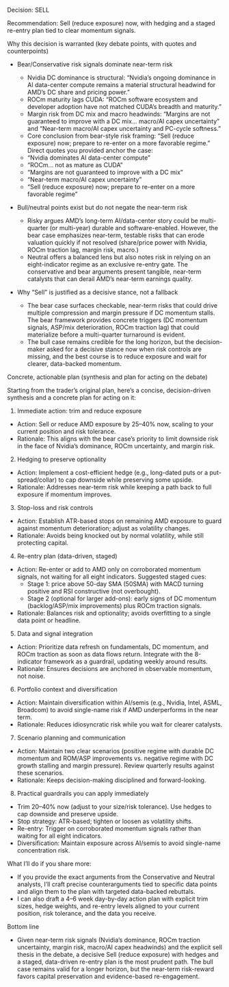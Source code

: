 Decision: SELL

Recommendation: Sell (reduce exposure) now, with hedging and a staged re-entry plan tied to clear momentum signals.

Why this decision is warranted (key debate points, with quotes and counterpoints)

- Bear/Conservative risk signals dominate near-term risk
  - Nvidia DC dominance is structural: “Nvidia’s ongoing dominance in AI data-center compute remains a material structural headwind for AMD’s DC share and pricing power.”
  - ROCm maturity lags CUDA: “ROCm software ecosystem and developer adoption have not matched CUDA’s breadth and maturity.”
  - Margin risk from DC mix and macro headwinds: “Margins are not guaranteed to improve with a DC mix… macro/AI capex uncertainty” and “Near-term macro/AI capex uncertainty and PC-cycle softness.”
  - Core conclusion from bear-style risk framing: “Sell (reduce exposure) now; prepare to re-enter on a more favorable regime.”
  Direct quotes you provided anchor the case:
  - “Nvidia dominates AI data-center compute” 
  - “ROCm… not as mature as CUDA”
  - “Margins are not guaranteed to improve with a DC mix”
  - “Near-term macro/AI capex uncertainty”
  - “Sell (reduce exposure) now; prepare to re-enter on a more favorable regime”

- Bull/neutral points exist but do not negate the near-term risk
  - Risky argues AMD’s long-term AI/data-center story could be multi-quarter (or multi-year) durable and software-enabled. However, the bear case emphasizes near-term, testable risks that can erode valuation quickly if not resolved (share/price power with Nvidia, ROCm traction lag, margin risk, macro.)
  - Neutral offers a balanced lens but also notes risk in relying on an eight-indicator regime as an exclusive re-entry gate. The conservative and bear arguments present tangible, near-term catalysts that can derail AMD’s near-term earnings quality.

- Why “Sell” is justified as a decisive stance, not a fallback
  - The bear case surfaces checkable, near-term risks that could drive multiple compression and margin pressure if DC momentum stalls. The bear framework provides concrete triggers (DC momentum signals, ASP/mix deterioration, ROCm traction lag) that could materialize before a multi-quarter turnaround is evident.
  - The bull case remains credible for the long horizon, but the decision-maker asked for a decisive stance now when risk controls are missing, and the best course is to reduce exposure and wait for clearer, data-backed momentum.

Concrete, actionable plan (synthesis and plan for acting on the debate)

Starting from the trader’s original plan, here’s a concise, decision-driven synthesis and a concrete plan for acting on it:

1) Immediate action: trim and reduce exposure
- Action: Sell or reduce AMD exposure by 25–40% now, scaling to your current position and risk tolerance.
- Rationale: This aligns with the bear case’s priority to limit downside risk in the face of Nvidia’s dominance, ROCm uncertainty, and margin risk.

2) Hedging to preserve optionality
- Action: Implement a cost-efficient hedge (e.g., long-dated puts or a put-spread/collar) to cap downside while preserving some upside.
- Rationale: Addresses near-term risk while keeping a path back to full exposure if momentum improves.

3) Stop-loss and risk controls
- Action: Establish ATR-based stops on remaining AMD exposure to guard against momentum deterioration; adjust as volatility changes.
- Rationale: Avoids being knocked out by normal volatility, while still protecting capital.

4) Re-entry plan (data-driven, staged)
- Action: Re-enter or add to AMD only on corroborated momentum signals, not waiting for all eight indicators. Suggested staged cues:
  - Stage 1: price above 50-day SMA (50SMA) with MACD turning positive and RSI constructive (not overbought).
  - Stage 2 (optional for larger add-ons): early signs of DC momentum (backlog/ASP/mix improvements) plus ROCm traction signals.
- Rationale: Balances risk and optionality; avoids overfitting to a single data point or headline.

5) Data and signal integration
- Action: Prioritize data refresh on fundamentals, DC momentum, and ROCm traction as soon as data flows return. Integrate with the 8-indicator framework as a guardrail, updating weekly around results.
- Rationale: Ensures decisions are anchored in observable momentum, not noise.

6) Portfolio context and diversification
- Action: Maintain diversification within AI/semis (e.g., Nvidia, Intel, ASML, Broadcom) to avoid single-name risk if AMD underperforms in the near term.
- Rationale: Reduces idiosyncratic risk while you wait for clearer catalysts.

7) Scenario planning and communication
- Action: Maintain two clear scenarios (positive regime with durable DC momentum and ROM/ASP improvements vs. negative regime with DC growth stalling and margin pressure). Review quarterly results against these scenarios.
- Rationale: Keeps decision-making disciplined and forward-looking.

8) Practical guardrails you can apply immediately
- Trim 20–40% now (adjust to your size/risk tolerance). Use hedges to cap downside and preserve upside.
- Stop strategy: ATR-based; tighten or loosen as volatility shifts.
- Re-entry: Trigger on corroborated momentum signals rather than waiting for all eight indicators.
- Diversification: Maintain exposure across AI/semis to avoid single-name concentration risk.

What I’ll do if you share more:
- If you provide the exact arguments from the Conservative and Neutral analysts, I’ll craft precise counterarguments tied to specific data points and align them to the plan with targeted data-backed rebuttals.
- I can also draft a 4–6 week day-by-day action plan with explicit trim sizes, hedge weights, and re-entry levels aligned to your current position, risk tolerance, and the data you receive.

Bottom line
- Given near-term risk signals (Nvidia’s dominance, ROCm traction uncertainty, margin risk, macro/AI capex headwinds) and the explicit sell thesis in the debate, a decisive Sell (reduce exposure) with hedges and a staged, data-driven re-entry plan is the most prudent path. The bull case remains valid for a longer horizon, but the near-term risk-reward favors capital preservation and evidence-based re-engagement.